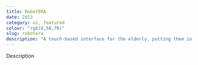 ```yaml
---
title: RobotERA
date: 2013
category: ui, featured
colour: "rgb(0,58,76)"
slug: robotera
description: "A touch-based interface for the elderly, putting them in command of their robotic companions."
---
```


Description